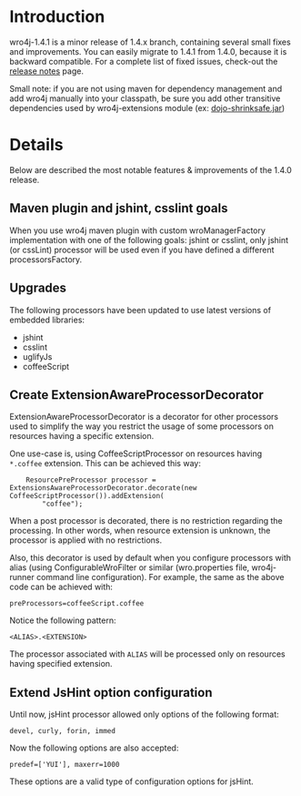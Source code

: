 # Introduction #
wro4j-1.4.1 is a minor release of 1.4.x branch, containing several small fixes and improvements. You can easily migrate to 1.4.1 from 1.4.0, because it is backward compatible. For a complete list of fixed issues, check-out the [release notes](ReleaseNotes.md) page.

Small note: if you are not using maven for dependency management and add wro4j manually into your classpath, be sure you add other transitive dependencies used by wro4j-extensions module (ex: [dojo-shrinksafe.jar](http://search.maven.org/remotecontent?filepath=org/dojotoolkit/dojo-shrinksafe/1.6.1/dojo-shrinksafe-1.6.1.jar))


# Details #
Below are described the most notable features & improvements of the 1.4.0 release.

## Maven plugin and jshint, csslint goals ##
When you use wro4j maven plugin with custom wroManagerFactory implementation with one of the following goals: jshint or csslint, only jshint (or cssLint) processor will be used even if you have defined a different processorsFactory.

## Upgrades ##
The following processors have been updated to use latest versions of embedded libraries:
  * jshint
  * csslint
  * uglifyJs
  * coffeeScript

## Create ExtensionAwareProcessorDecorator ##
ExtensionAwareProcessorDecorator is a decorator for other processors used to simplify the way you restrict the usage of some processors on resources having a specific extension.

One use-case is, using CoffeeScriptProcessor on resources having `*.coffee` extension. This can be achieved this way:
```
    ResourcePreProcessor processor = ExtensionsAwareProcessorDecorator.decorate(new CoffeeScriptProcessor()).addExtension(
        "coffee");
```

When a post processor is decorated, there is no restriction regarding the processing. In other words, when resource extension is unknown, the processor is applied with no restrictions.

Also, this decorator is used by default when you configure processors with alias (using ConfigurableWroFilter or similar (wro.properties file, wro4j-runner command line configuration). For example, the same as the above code can be achieved with:
```
preProcessors=coffeeScript.coffee
```
Notice the following pattern:
```
<ALIAS>.<EXTENSION>
```
The processor associated with `ALIAS` will be processed only on resources having specified extension.

## Extend JsHint option configuration ##
Until now, jsHint processor allowed only options of the following format:
```
devel, curly, forin, immed
```
Now the following options are also accepted:
```
predef=['YUI'], maxerr=1000
```
These options are a valid type of configuration options for jsHint.
